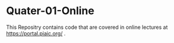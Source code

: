 # Quater-01-Online
This Repositry contains code that are covered in online lectures at https://portal.piaic.org/ .

